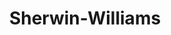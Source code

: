 ---
title: "Sherwin-Williams"
url: /seattle/sherwin-williams-northeast-blakeley-street/
shop: paint
---